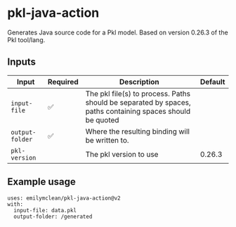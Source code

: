 # pkl-java-action

Generates Java source code for a Pkl model. Based on version 0.26.3 of the Pkl tool/lang.

## Inputs

| Input              	| Required 	| Description                                                                                                       	| Default  	|
|--------------------	|----------	|-------------------------------------------------------------------------------------------------------------------	|----------	|
| `input-file`       	| ✅        	| The pkl file(s) to process. Paths should be separated by spaces, paths containing spaces should be quoted           |           |
| `output-folder` 	  | ✅       	| Where the resulting binding will be written to.                                                        	            |    	      |
| `pkl-version`      	|          	| The pkl version to use       	                                                                                      | 0.26.3    |

## Example usage
```
uses: emilymclean/pkl-java-action@v2
with:
  input-file: data.pkl
  output-folder: /generated
```
